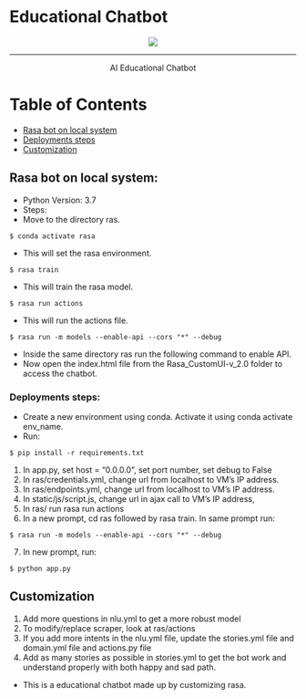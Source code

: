 # Educational Chatbot
<div align="center">

  ![](https://www.userlike.com/api/proxy/resize/do-i-need-a-chatbot/header-chat-box.png?height=720)

</div>

---

<p align="center">AI Educational Chatbot</p>

# Table of Contents
+ [Rasa bot on local system](#Rasa_bot_on_local_system)
+ [Deployments steps](#Deployments_steps)
+ [Customization](#Customization)

## Rasa bot on local system: <a name="Rasa_bot_on_local_system"></a>
+ Python Version: 3.7
+ Steps:
+ Move to the directory ras.
 ```
 $ conda activate rasa
```
+ This will set the rasa environment.
 ```
 $ rasa train
```
+ This will train the rasa model.
 ```
 $ rasa run actions
```
+ This will run the actions file.
 ```
 $ rasa run -m models --enable-api --cors "*" --debug
```
+ Inside the same directory ras run the following command to enable API.
+ Now open the index.html file from the Rasa_CustomUI-v_2.0 folder to access the chatbot.



### Deployments steps: <a name="Deployments_steps"></a>
+ Create a new environment using conda. Activate it using conda activate env_name.
+ Run:
 ```
 $ pip install -r requirements.txt
```
1. In app.py, set host = “0.0.0.0”, set port number, set debug to False
2. In ras/credentials.yml, change url from localhost to VM’s IP address.
3. In ras/endpoints.yml, change url from localhost to VM’s IP address.
4. In static/js/script.js, change url in ajax call to VM’s IP address,
5. In ras/ run rasa run actions
6. In a new prompt, cd ras followed by rasa train. In same prompt run: 
 ```
 $ rasa run -m models --enable-api --cors "*" --debug
```
7. In new prompt, run:
 ```
 $ python app.py
 ```
 
## Customization <a name="Customization"></a>
1. Add more questions in nlu.yml to get a more robust model
2. To modify/replace scraper, look at ras/actions
3. If you add more intents in the nlu.yml file, update the stories.yml file and domain.yml file and actions.py file
4. Add as many stories as possible in stories.yml to get the bot work and understand properly with both happy and sad path.


+ This is a educational chatbot made up by customizing rasa.
